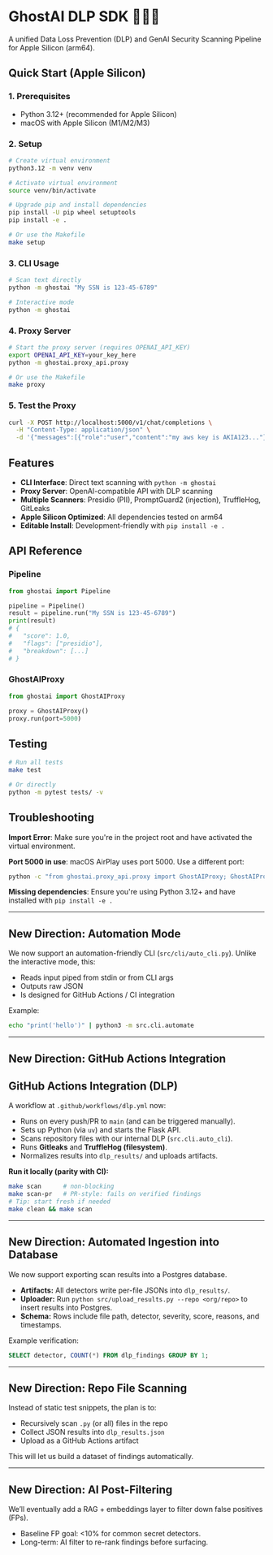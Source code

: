 # GhostAI DLP SDK 🕵️‍♂️🔐

A unified Data Loss Prevention (DLP) and GenAI Security Scanning Pipeline for Apple Silicon (arm64).

## Quick Start (Apple Silicon)

### 1. Prerequisites

- Python 3.12+ (recommended for Apple Silicon)
- macOS with Apple Silicon (M1/M2/M3)

### 2. Setup

```bash
# Create virtual environment
python3.12 -m venv venv

# Activate virtual environment
source venv/bin/activate

# Upgrade pip and install dependencies
pip install -U pip wheel setuptools
pip install -e .

# Or use the Makefile
make setup
```

### 3. CLI Usage

```bash
# Scan text directly
python -m ghostai "My SSN is 123-45-6789"

# Interactive mode
python -m ghostai
```

### 4. Proxy Server

```bash
# Start the proxy server (requires OPENAI_API_KEY)
export OPENAI_API_KEY=your_key_here
python -m ghostai.proxy_api.proxy

# Or use the Makefile
make proxy
```

### 5. Test the Proxy

```bash
curl -X POST http://localhost:5000/v1/chat/completions \
  -H "Content-Type: application/json" \
  -d '{"messages":[{"role":"user","content":"my aws key is AKIA123..."}]}'
```

## Features

- **CLI Interface**: Direct text scanning with `python -m ghostai`
- **Proxy Server**: OpenAI-compatible API with DLP scanning
- **Multiple Scanners**: Presidio (PII), PromptGuard2 (injection), TruffleHog, GitLeaks
- **Apple Silicon Optimized**: All dependencies tested on arm64
- **Editable Install**: Development-friendly with `pip install -e .`

## API Reference

### Pipeline

```python
from ghostai import Pipeline

pipeline = Pipeline()
result = pipeline.run("My SSN is 123-45-6789")
print(result)
# {
#   "score": 1.0,
#   "flags": ["presidio"],
#   "breakdown": [...]
# }
```

### GhostAIProxy

```python
from ghostai import GhostAIProxy

proxy = GhostAIProxy()
proxy.run(port=5000)
```

## Testing

```bash
# Run all tests
make test

# Or directly
python -m pytest tests/ -v
```

## Troubleshooting

**Import Error**: Make sure you're in the project root and have activated the virtual environment.

**Port 5000 in use**: macOS AirPlay uses port 5000. Use a different port:
```bash
python -c "from ghostai.proxy_api.proxy import GhostAIProxy; GhostAIProxy().run(port=5001)"
```

**Missing dependencies**: Ensure you're using Python 3.12+ and have installed with `pip install -e .`

---

## New Direction: Automation Mode

We now support an automation-friendly CLI (`src/cli/auto_cli.py`).
Unlike the interactive mode, this:

* Reads input piped from stdin or from CLI args
* Outputs raw JSON
* Is designed for GitHub Actions / CI integration

Example:

```bash
echo "print('hello')" | python3 -m src.cli.automate
```

---

## New Direction: GitHub Actions Integration

## GitHub Actions Integration (DLP)

A workflow at `.github/workflows/dlp.yml` now:

- Runs on every push/PR to `main` (and can be triggered manually).
- Sets up Python (via `uv`) and starts the Flask API.
- Scans repository files with our internal DLP (`src.cli.auto_cli`).
- Runs **Gitleaks** and **TruffleHog (filesystem)**.
- Normalizes results into `dlp_results/` and uploads artifacts.

**Run it locally (parity with CI):**
```bash
make scan      # non-blocking
make scan-pr   # PR-style: fails on verified findings
# Tip: start fresh if needed
make clean && make scan
```

---

## New Direction: Automated Ingestion into Database

We now support exporting scan results into a Postgres database.

- **Artifacts:** All detectors write per-file JSONs into `dlp_results/`.
- **Uploader:** Run `python src/upload_results.py --repo <org/repo>` to insert results into Postgres.
- **Schema:** Rows include file path, detector, severity, score, reasons, and timestamps.

Example verification:

```sql
SELECT detector, COUNT(*) FROM dlp_findings GROUP BY 1;
```

---

## New Direction: Repo File Scanning

Instead of static test snippets, the plan is to:

* Recursively scan `.py` (or all) files in the repo
* Collect JSON results into `dlp_results.json`
* Upload as a GitHub Actions artifact

This will let us build a dataset of findings automatically.

---

## New Direction: AI Post-Filtering

We’ll eventually add a RAG + embeddings layer to filter down false positives (FPs).

* Baseline FP goal: <10% for common secret detectors.
* Long-term: AI filter to re-rank findings before surfacing.


